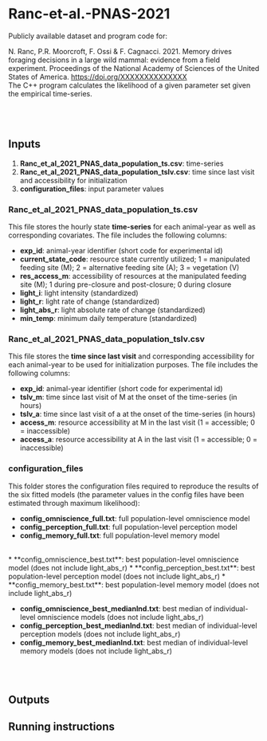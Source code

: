 # Ranc-et-al.-PNAS-2021

Publicly available dataset and program code for:

N. Ranc, P.R. Moorcroft, F. Ossi & F. Cagnacci. 2021. Memory drives foraging decisions in a large wild mammal: evidence from a field experiment. Proceedings of the National Academy of Sciences of the United States of America. https://doi.org/XXXXXXXXXXXXXX
<br>
The C++ program calculates the likelihood of a given parameter set given the empirical time-series.\
<br>
<br>
<br>

## Inputs
1. **Ranc_et_al_2021_PNAS_data_population_ts.csv**: time-series
1. **Ranc_et_al_2021_PNAS_data_population_tslv.csv**: time since last visit and accessibility for initialization
1. **configuration_files**: input parameter values

### Ranc_et_al_2021_PNAS_data_population_ts.csv
This file stores the hourly state **time-series** for each animal-year as well as corresponding covariates. The file includes the following columns:
* **exp_id**: animal-year identifier (short code for experimental id)
* **current_state_code**: resource state currently utilized; 1 = manipulated feeding site (M); 2 = alternative feeding site (A); 3 = vegetation (V)
* **res_access_m**: accessibility of resources at the manipulated feeding site (M); 1 during pre-closure and post-closure; 0 during closure
* **light_i**: light intensity (standardized)
* **light_r**: light rate of change (standardized)
* **light_abs_r**: light absolute rate of change (standardized)
* **min_temp**: minimum daily temperature (standardized)

### Ranc_et_al_2021_PNAS_data_population_tslv.csv
This file stores the **time since last visit** and corresponding accessibility for each animal-year to be used for initialization purposes. The file includes the following columns:
* **exp_id**: animal-year identifier (short code for experimental id)
* **tslv_m**: time since last visit of M at the onset of the time-series (in hours)
* **tslv_a**: time since last visit of a at the onset of the time-series (in hours)
* **access_m**: resource accessibility at M in the last visit (1 = accessible; 0 = inaccessible)
* **access_a**: resource accessibility at A in the last visit (1 = accessible; 0 = inaccessible)

### configuration_files
This folder stores the configuration files required to reproduce the results of the six fitted models (the parameter values in the config files have been estimated through maximum likelihood):
* **config_omniscience_full.txt**: full population-level omniscience model
* **config_perception_full.txt**: full population-level perception model
* **config_memory_full.txt**: full population-level memory model
<br>
* **config_omniscience_best.txt**: best population-level omniscience model (does not include light_abs_r)
* **config_perception_best.txt**: best population-level perception model (does not include light_abs_r)
* **config_memory_best.txt**: best population-level memory model (does not include light_abs_r)
<br>

* **config_omniscience_best_medianInd.txt**: best median of individual-level omniscience models (does not include light_abs_r)
* **config_perception_best_medianInd.txt**: best median of individual-level perception models (does not include light_abs_r)
* **config_memory_best_medianInd.txt**: best median of individual-level memory models (does not include light_abs_r)
<br>
<br>


## Outputs

## Running instructions


